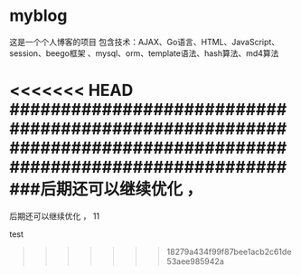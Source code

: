# myblog
这是一个个人博客的项目
包含技术：AJAX、Go语言、HTML、JavaScript、session、beego框架 、mysql、orm、template语法、hash算法、md4算法

<<<<<<< HEAD
###############################################################################################################后期还可以继续优化 ，
=======
后期还可以继续优化 ，
11

test
>>>>>>> 18279a434f99f87bee1acb2c61de53aee985942a

